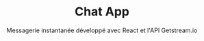 <h1 align=center> Chat App </h1>
<p align=center>Messagerie instantanée développé avec React et l'API Getstream.io </p>
